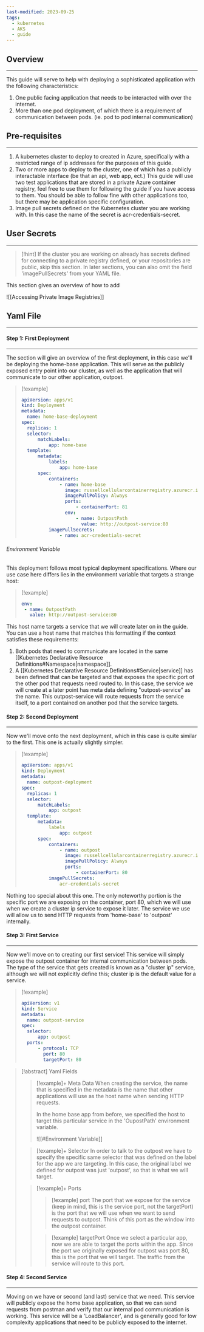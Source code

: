 ```yaml
---
last-modified: 2023-09-25
tags:
  - kubernetes
  - AKS
  - guide
---
```

## Overview
---
This guide will serve to help with deploying a sophisticated application with the following characteristics:
1. One public facing application that needs to be interacted with over the internet.
2. More than one pod deployment, of which there is a requirement of communication between pods. (ie. pod to pod internal communication)
## Pre-requisites
---
1. A kubernetes cluster to deploy to created in Azure, specifically with a restricted range of ip addresses for the purposes of this guide.
2. Two or more apps to deploy to the cluster, one of which has a publicly interactable interface (be that an api, web app, ect.) This guide will use two test applications that are stored in a private Azure container registry, feel free to use them for following the guide if you have access to them. You should be able to follow fine with other applications too, but there may be application specific configuration.
3. Image pull secrets defined on the Kubernetes cluster you are working with. In this case the name of the secret is acr-credentials-secret.

## User Secrets
---
>[!hint]
>If the cluster you are working on already has secrets defined for connecting to a private registry defined, or your repositories are public, skip this section. In later sections, you can also omit the field 'imagePullSecrets' from your YAML file.

This section gives an overview of how to add

![[Accessing Private Image Registries]]


## Yaml File
---
#### Step 1: First Deployment
---
The section will give an overview of the first deployment, in this case we'll be deploying the home-base application. This will serve as the publicly exposed entry point into our cluster, as well as the application that will communicate to our other application, outpost.

>[!example]
>```yaml
>apiVersion: apps/v1
>kind: Deployment
>metadata:
>	name: home-base-deployment
>spec:
>	replicas: 1
>	selector:
>		matchLabels:
>			app: home-base
>	template:
>		metadata:
>			labels:
>				app: home-base
>		spec:
>			containers:
>				- name: home-base
>				  image: russellcellularcontainerregistry.azurecr.io/home-base
>				  imagePullPolicy: Always
>				  ports:
>					  - containerPort: 81
>				  env:
>					  - name: OutpostPath
>					    value: http://outpost-service:80
>			imagePullSecrets:
>				- name: acr-credentials-secret
>```

###### Environment Variable
This deployment follows most typical deployment specifications. Where our use case here differs lies in the environment variable that targets a strange host:

>[!example]
>```yaml
> env:
>  - name: OutpostPath
>    value: http://outpost-service:80
>```

This host name targets a service that we will create later on in the guide. You can use a host name that matches this formatting if the context satisfies these requirements:
1. Both pods that need to communicate are located in the same [[Kubernetes Declarative Resource Definitions#Namespace|namespace]].
2. A [[Kubernetes Declarative Resource Definitions#Service|service]] has been defined that can be targeted and that exposes the specific port of the other pod that requests need routed to. In this case, the service we will create at a later point has meta data defining "outpost-service" as the name. This outpost-service will route requests from the service itself, to a port contained on another pod that the service targets.

#### Step 2: Second Deployment
---
Now we'll move onto the next deployment, which in this case is quite similar to the first. This one is actually slightly simpler.

>[!example]
>```yaml
>apiVersion: apps/v1
>kind: Deployment
>metadata:
>	name: outpost-deployment
>spec:
>	replicas: 1
>	selector:
>		matchLabels:
>			app: outpost
>	template:
>		metadata:
>			labels
>				app: outpost
>		spec:
>			containers:
>				- name: outpost
>				  image: russellcellularcontainerregistry.azurecr.io/outpost
>				  imagePullPolicy: Always
>				  ports:
>					  - containerPort: 80
>			imagePullSecrets:
>				acr-credentials-secret
>```

Nothing too special about this one. The only noteworthy portion is the specific port we are exposing on the container, port 80, which we will use when we create a cluster ip service to expose it later. The service we use will allow us to send HTTP requests from 'home-base' to 'outpost' internally.

#### Step 3: First Service
---
Now we'll move on to creating our first service! This service will simply expose the outpost container for internal communication between pods. The type of the service that gets created is known as a "cluster ip" service, although we will not explicitly define this; cluster ip is the default value for a service.

>[!example]
>```yaml
>apiVersion: v1
>kind: Service
>metadata:
>	name: outpost-service
>spec:
>	selector:
>		app: outpost
>	ports:
>		- protocol: TCP
>		  port: 80
>		  targetPort: 80
>```

>[!abstract] Yaml Fields
 >> [!example]+ Meta Data
 >> When creating the service, the name that is specified in the metadata is the name that other applications will use as the host name when sending HTTP requests.
 >> 
>>In the home base app from before, we specified the host to target this particular service in the 'OupostPath' environment variable.
>>
>>![[#Environment Variable]]
>
>
>> [!example]+ Selector
>>In order to talk to the outpost we have to specify the specific same selector that was defined on the label for the app we are targeting. In this case, the original label we defined for outpost was just 'outpost', so that is what we will target.
>
>>[!example]+ Ports
>>
>>>[!example] port
>>>The port that we expose for the service (keep in mind, this is the service port, not the targetPort) is the port that we will use when we want to send requests to outpost. Think of this port as the window into the outpost container.
>>
>>>[!example] targetPort
>>>Once we select a particular app, now we are able to target the ports within the app. Since the port we originally exposed for outpost was port 80, this is the port that we will target. The traffic from the service will route to this port.

#### Step 4: Second Service
---
Moving on we have or second (and last) service that we need. This service will publicly expose the home base application, so that we can send requests from postman and verify that our internal pod communication is working. This service will be a 'LoadBalancer', and is generally good for low complexity applications that need to be publicly exposed to the internet. 